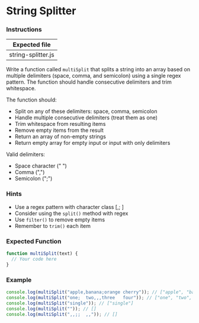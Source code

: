 # String Splitter

### Instructions

| Expected file            |
| ------------------------ |
| string-splitter.js |

Write a function called `multiSplit` that splits a string into an array based on multiple delimiters (space, comma, and semicolon) using a single regex pattern. The function should handle consecutive delimiters and trim whitespace.

The function should:

- Split on any of these delimiters: space, comma, semicolon
- Handle multiple consecutive delimiters (treat them as one)
- Trim whitespace from resulting items
- Remove empty items from the result
- Return an array of non-empty strings
- Return empty array for empty input or input with only delimiters

Valid delimiters:

- Space character (" ")
- Comma (",")
- Semicolon (";")

### Hints

- Use a regex pattern with character class [,; ]
- Consider using the `split()` method with regex
- Use `filter()` to remove empty items
- Remember to `trim()` each item

### Expected Function

```js
function multiSplit(text) {
  // Your code here
}
```

### Example

```js
console.log(multiSplit("apple,banana;orange cherry")); // ["apple", "banana", "orange", "cherry"]
console.log(multiSplit("one;  two,,,three   four")); // ["one", "two", "three", "four"]
console.log(multiSplit("single")); // ["single"]
console.log(multiSplit("")); // []
console.log(multiSplit(",,;;  ,,")); // []
```
